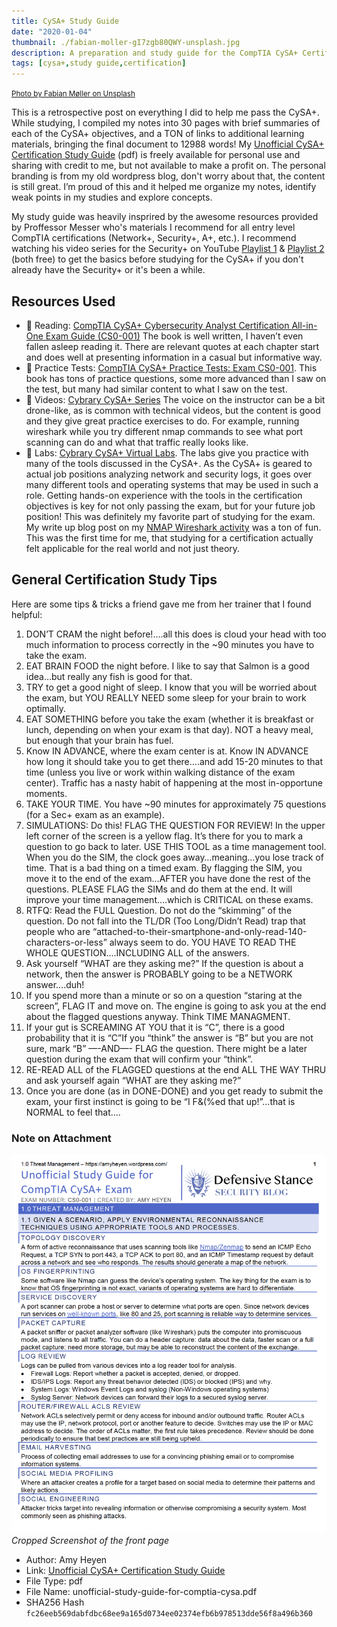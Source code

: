 ```yaml
---
title: CySA+ Study Guide
date: "2020-01-04"
thumbnail: ./fabian-moller-gI7zgb80QWY-unsplash.jpg
description: A preparation and study guide for the CompTIA CySA+ Certification. 
tags: [cysa+,study guide,certification]
---
```

<small><a href="https://unsplash.com/@fabimoe" target="_blank" rel="noopener noreferrer">Photo by Fabian Møller on Unsplash</a></small>

This is a retrospective post on everything I did to help me pass the CySA+.  While studying, I compiled my notes into 30 pages with brief summaries of each of the CySA+ objectives, and a TON of links to additional learning materials, bringing the final document to 12988 words! My [Unofficial CySA+ Certification Study Guide](./unofficial-study-guide-for-comptia-cysa.pdf) (pdf) is freely available for personal use and sharing with credit to me, but not available to make a profit on. The personal branding is from my old wordpress blog, don't worry about that, the content is still great. I’m proud of this and it helped me organize my notes, identify weak points in my studies and explore concepts. 

My study guide was heavily insprired by the awesome resources provided by Proffessor Messer who's materials I recommend for all entry level CompTIA certifications (Network+, Security+, A+, etc.). I recommend watching his video series for the Security+ on YouTube [Playlist 1](https://www.youtube.com/playlist?list=PLG49S3nxzAnkcKd71N4OjSv4cUXNhoPlQ) & [Playlist 2](https://www.youtube.com/playlist?list=PLG49S3nxzAnlhMM1KV5ST1qi3kI87hMpY) (both free) to get the basics before studying for the CySA+ if you don't already have the Security+ or it's been a while. 

## Resources Used

* 📖   Reading: [CompTIA CySA+ Cybersecurity Analyst Certification All-in-One Exam Guide (CS0-001)](https://www.amazon.com/gp/product/B074BTJW57/ref=oh_aui_d_detailpage_o03_?ie=UTF8&psc=1) The book is well written, I haven’t even fallen asleep reading it. There are relevant quotes at each chapter start and does well at presenting information in a casual but informative way.
* 📝   Practice Tests: [CompTIA CySA+ Practice Tests: Exam CS0-001](https://www.amazon.com/CompTIA-CySA-Practice-Tests-CS0-001/dp/1119433207/). This book has tons of practice questions, some more advanced than I saw on the test, but many had similar content to what I saw on the test.
* 🎥   Videos: [Cybrary CySA+ Series](https://app.cybrary.it/browse/course/comptia-cysa-2018) The voice on the instructor can be a bit drone-like, as is common with technical videos, but the content is good and they give great practice exercises to do. For example, running wireshark while you try different nmap commands to see what port scanning can do and what that traffic really looks like. 
* 🥼   Labs: [Cybrary CySA+ Virtual Labs](https://app.cybrary.it/browse/practice_labs/comptia-cybersecurity-analyst-csa). The labs give you practice with many of the tools discussed in the CySA+. As the CySA+ is geared to actual job positions analyzing network and security logs, it goes over many different tools and operating systems that may be used in such a role. Getting hands-on experience with the tools in the certification objectives is key for not only passing the exam, but for your future job position! This was definitely my favorite part of studying for the exam. My write up blog post on my [NMAP Wireshark activity](../nmap-wireshark-lab) was a ton of fun. This was the first time for me, that studying for a certification actually felt applicable for the real world and not just theory.

## General Certification Study Tips

Here are some tips & tricks a friend gave me from her trainer that I found helpful:

1. DON’T CRAM the night before!….all this does is cloud your head with too much information to process correctly in the ~90 minutes you have to take the exam.
1. EAT BRAIN FOOD the night before. I like to say that Salmon is a good idea…but really any fish is good for that.
1. TRY to get a good night of sleep. I know that you will be worried about the exam, but YOU REALLY NEED some sleep for your brain to work optimally. 
1. EAT SOMETHING before you take the exam (whether it is breakfast or lunch, depending on when your exam is that day). NOT a heavy meal, but enough that your brain has fuel.
1. Know IN ADVANCE, where the exam center is at. Know IN ADVANCE how long it should take you to get there….and add 15-20 minutes to that time (unless you live or work within walking distance of the exam center). Traffic has a nasty habit of happening at the most in-opportune moments.
1. TAKE YOUR TIME. You have ~90 minutes for approximately 75 questions (for a Sec+ exam as an example).
1. SIMULATIONS: Do this! FLAG THE QUESTION FOR REVIEW! In the upper left corner of the screen is a yellow flag. It’s there for you to mark a question to go back to later. USE THIS TOOL as a time management tool. When you do the SIM, the clock goes away…meaning…you lose track of time. That is a bad thing on a timed exam. By flagging the SIM, you move it to the end of the exam…AFTER you have done the rest of the questions. PLEASE FLAG the SIMs and do them at the end. It will improve your time management….which is CRITICAL on these exams.
1. RTFQ: Read the FULL Question. Do not do the “skimming” of the question. Do not fall into the TL/DR (Too Long/Didn’t Read) trap that people who are “attached-to-their-smartphone-and-only-read-140-characters-or-less” always seem to do. YOU HAVE TO READ THE WHOLE QUESTION….INCLUDING ALL of the answers.
1. Ask yourself “WHAT are they asking me?” If the question is about a network, then the answer is PROBABLY going to be a NETWORK answer….duh!
1. If you spend more than a minute or so on a question “staring at the screen”, FLAG IT and move on. The engine is going to ask you at the end about the flagged questions anyway. Think TIME MANAGMENT.
1. If your gut is SCREAMING AT YOU that it is “C”, there is a good probability that it is “C”If you “think” the answer is “B” but you are not sure, mark “B” —-AND—- FLAG the question. There might be a later question during the exam that will confirm your “think”.
1. RE-READ ALL of the FLAGGED questions at the end ALL THE WAY THRU and ask yourself again “WHAT are they asking me?”
1. Once you are done (as in DONE-DONE) and you get ready to submit the exam, your first instinct is going to be “I F&(%ed that up!”…that is NORMAL to feel that….

### Note on Attachment

![Cropped screenshot of front page](./cysa-pdf-thumbnail.png)
*Cropped Screenshot of the front page*
* Author: Amy Heyen
* Link: [Unofficial CySA+ Certification Study Guide](../assets/docs/unofficial-study-guide-for-comptia-cysa.pdf)
* File Type: pdf
* File Name: unofficial-study-guide-for-comptia-cysa.pdf
* SHA256 Hash `fc26eeb569dabfdbc68ee9a165d0734ee02374efb6b978513dde56f8a496b360`